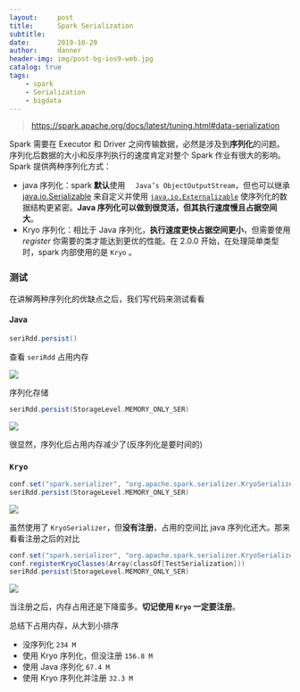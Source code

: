 ```yaml
---
layout:     post
title:      Spark Serialization
subtitle:   
date:       2019-10-29
author:     danner
header-img: img/post-bg-ios9-web.jpg
catalog: true
tags:
    - spark
    - Serialization
    - bigdata
---
```


>   https://spark.apache.org/docs/latest/tuning.html#data-serialization 

Spark 需要在 Executor 和 Driver 之间传输数据，必然是涉及到**序列化**的问题。序列化后数据的大小和反序列执行的速度肯定对整个 Spark 作业有很大的影响。Spark 提供两种序列化方式：

- java 序列化：spark **默认**使用 `  Java’s ObjectOutputStream`，但也可以继承[java.io.Serializable](https://docs.oracle.com/javase/8/docs/api/java/io/Serializable.html) 来自定义并使用 [`java.io.Externalizable`](https://docs.oracle.com/javase/8/docs/api/java/io/Externalizable.html) 使序列化的数据结构更紧密。**Java 序列化可以做到很灵活，但其执行速度慢且占据空间大**。
- Kryo 序列化：相比于 Java 序列化，**执行速度更快占据空间更小**，但需要使用  *register*  你需要的类才能达到更优的性能。在 2.0.0 开始，在处理简单类型时，spark 内部使用的是 `Kryo` 。

### 测试

在讲解两种序列化的优缺点之后，我们写代码来测试看看

#### Java

```scala
seriRdd.persist()
```

查看 `seriRdd` 占用内存

![](https://vendanner.github.io/img/Spark/java_cache.png)

序列化存储

```scala
seriRdd.persist(StorageLevel.MEMORY_ONLY_SER)
```

![](https://vendanner.github.io/img/Spark/java_seri_cache.png)

很显然，序列化后占用内存减少了(反序列化是要时间的)

### `Kryo`

```scala
conf.set("spark.serializer", "org.apache.spark.serializer.KryoSerializer")
seriRdd.persist(StorageLevel.MEMORY_ONLY_SER)
```

![](https://vendanner.github.io/img/Spark/kryo_ser_noregister.png)

虽然使用了 `KryoSerializer`，但**没有注册**，占用的空间比 java 序列化还大。那来看看注册之后的对比

```scala
conf.set("spark.serializer", "org.apache.spark.serializer.KryoSerializer")
conf.registerKryoClasses(Array(classOf[TestSerialization]))
seriRdd.persist(StorageLevel.MEMORY_ONLY_SER)
```

![](https://vendanner.github.io/img/Spark/kryo_seri_register.png)

当注册之后，内存占用还是下降蛮多。**切记使用 `Kryo` 一定要注册**。

总结下占用内存，从大到小排序

- 没序列化 `234 M`
- 使用 Kryo 序列化，但没注册 `156.8 M`
- 使用 Java 序列化  `67.4 M`
- 使用 Kryo 序列化并注册 `32.3 M`